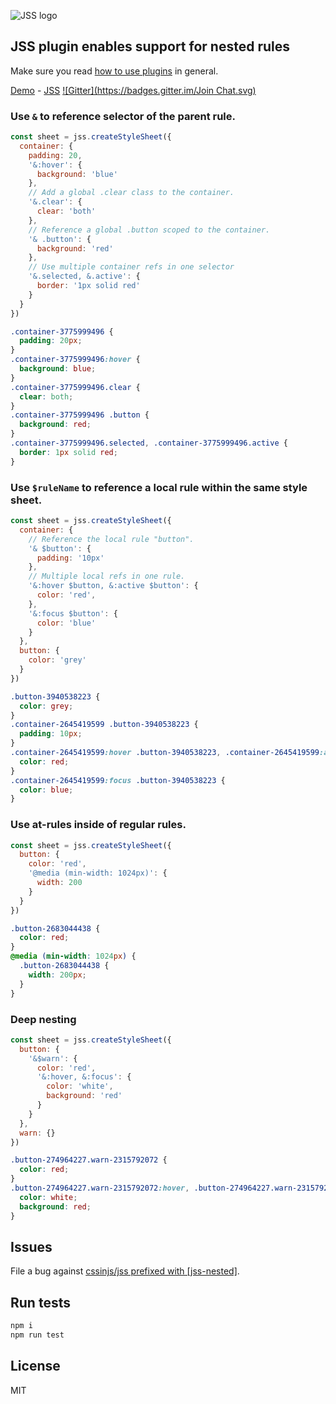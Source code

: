 ![JSS logo](https://avatars1.githubusercontent.com/u/9503099?v=3&s=60)

## JSS plugin enables support for nested rules

Make sure you read [how to use
plugins](https://github.com/cssinjs/jss/blob/master/docs/setup.md#setup-with-plugins)
in general.

[Demo](http://cssinjs.github.io/examples/index.html#plugin-jss-nested) -
[JSS](https://github.com/cssinjs/jss)
[![Gitter](https://badges.gitter.im/Join Chat.svg)](https://gitter.im/cssinjs/lobby)

### Use `&` to reference selector of the parent rule.

```javascript
const sheet = jss.createStyleSheet({
  container: {
    padding: 20,
    '&:hover': {
      background: 'blue'
    },
    // Add a global .clear class to the container.
    '&.clear': {
      clear: 'both'
    },
    // Reference a global .button scoped to the container.
    '& .button': {
      background: 'red'
    },
    // Use multiple container refs in one selector
    '&.selected, &.active': {
      border: '1px solid red'
    }
  }
})
```

```css
.container-3775999496 {
  padding: 20px;
}
.container-3775999496:hover {
  background: blue;
}
.container-3775999496.clear {
  clear: both;
}
.container-3775999496 .button {
  background: red;
}
.container-3775999496.selected, .container-3775999496.active {
  border: 1px solid red;
}
```

### Use `$ruleName` to reference a local rule within the same style sheet.

```javascript
const sheet = jss.createStyleSheet({
  container: {
    // Reference the local rule "button".
    '& $button': {
      padding: '10px'
    },
    // Multiple local refs in one rule.
    '&:hover $button, &:active $button': {
      color: 'red',
    },
    '&:focus $button': {
      color: 'blue'
    }
  },
  button: {
    color: 'grey'
  }
})
```

```css
.button-3940538223 {
  color: grey;
}
.container-2645419599 .button-3940538223 {
  padding: 10px;
}
.container-2645419599:hover .button-3940538223, .container-2645419599:active .button-3940538223 {
  color: red;
}
.container-2645419599:focus .button-3940538223 {
  color: blue;
}
```

### Use at-rules inside of regular rules.

```javascript
const sheet = jss.createStyleSheet({
  button: {
    color: 'red',
    '@media (min-width: 1024px)': {
      width: 200
    }
  }
})
```

```css
.button-2683044438 {
  color: red;
}
@media (min-width: 1024px) {
  .button-2683044438 {
    width: 200px;
  }
}
```

### Deep nesting

```javascript
const sheet = jss.createStyleSheet({
  button: {
    '&$warn': {
      color: 'red',
      '&:hover, &:focus': {
        color: 'white',
        background: 'red'
      }
    }
  },
  warn: {}
})
```

```css
.button-274964227.warn-2315792072 {
  color: red;
}
.button-274964227.warn-2315792072:hover, .button-274964227.warn-2315792072:focus {
  color: white;
  background: red;
}
```

## Issues

File a bug against [cssinjs/jss prefixed with \[jss-nested\]](https://github.com/cssinjs/jss/issues/new?title=[jss-nested]%20).

## Run tests

```bash
npm i
npm run test
```

## License

MIT
